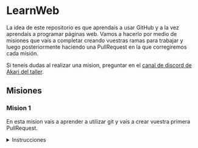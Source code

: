 # LearnWeb

La idea de este repositorio es que aprendaís a usar GitHub y a la vez aprendaís a programar páginas web. Vamos a hacerlo por medio de misiones que vaís a completar creando vuestras ramas para trabajar y luego posteriormente haciendo una PullRequest en la que corregiremos cada misión. 

Si teneís dudas al realizar una mision, preguntar en el [canal de discord de Akari del taller](https://discord.gg/KAexdz3 "canal de discord de Akari del taller").

## Misiones

### Mision 1

En esta mision vaís a aprender a utilizar git y vaís a crear vuestra primera PullRequest.

<details>
  <summary> Instrucciones</summary>

#### Simplificado en comandos

1. Instalar git desde [aquí](https://git-scm.com/ "aquí").
1. `git clone https://github.com/AkariWorksDev/WebLearn.git`
1. En la raíz, es decir, en la carpeta principal, crea una carpeta con el nombre de tu usuario de git. Dentro crea un archivo txt don algo escrito.
1. `git add .`
1. `git commit -m "Descripción corta de qué has hecho"`. 
1. `git push`

#### Explicación extensa

1. Instalar git desde [aquí](https://git-scm.com/ "aquí").
1. En [esta](https://git-scm.com/docs/git-clone "esta") página tienes información sobre el comando git clone.
1. Ahora deberías saber clonar este repositorio en tu pc. Adelante, clonalo. 
Usa `git clone https://github.com/AkariWorksDev/WebLearn.git´
1. Abrir con Visual Studio la carpeta en la que has clonado el repositorio. Si no tienes Visual Studio instálalo desde [aquí](https://code.visualstudio.com "aqui"). Es un editor de código.
1. En [esta](https://git-scm.com/docs/git-branch "esta") página tienes información sobre cómo crear una rama.
1. Ahora deberías saber crearte una rama. Es importante que crees una. Ponle como nombre **tu nombre** seguido de un **-** seguido de **mision1**. 
El nombre de la rama debería ser algo así: `Pedro-mision1` si tu nombre de gitHub es Pedro. 
El comando final debería ser algo como `git branch Pedro-mision1`
1. En la raíz, es decir, en la carpeta principal, crea una carpeta con el nombre de tu usuario de git.
1. Dentro de esa carpeta crea un archivo **.txt** con un mensaje.
1. En [esta](https://git-scm.com/docs/git-add "esta") página tienes información sobre cómo staggear archivos para commitearlos.
1. Ahora deberías saber **staggear** los archivos que crees, borres o modifiques en el repositiorio dentro de tu rama. Cuando haces cambios, si escribes el comando `git status` en la consola, te sale una lista en rojo de los archivos que NO has staggeado y has creado, alterado o borrado. Si introduces el comando `git add` **staggeas** todos los archivos que pongas a continuación, hazlo. 
Si pones `git add .` incluyendo el `.` al final, equivale a **staggear** todos los archivos modificados, hazlo.
1. En [esta](https://git-scm.com/docs/git-commit "esta") página tienes información sobre cómo **commitear** los archivos que has **staggeado**.
1. Ahora deberías saber crear un commit con tus cambios. 
Introduce el comando: `git commit -m "Descripción corta de qué has hecho"`. 
Con eso habrás hecho un commit. Este se queda guardado en tu local con el estado actual de tu rama. Si más tarde la liases podríamos volver a ese punto, genial. GitHub sirve para esto, para guardar versiones y evitar perder información.
1. En [esta](https://git-scm.com/docs/git-push "esta") página tienes información sobre cómo pushear.
1. Ahora sabes **pushear**. Tienes que pushear los cambios que has hecho en tu rama a **GitHub**. 
Introduce el comando `git push`.
1. Si has hecho todo bien hasta este punto, ahora tus cambios estarán en github. Solo queda crear una PullRequest desde la página web de GitHub. Lee [aquí](https://github.com/omegaup/omegaup/wiki/C%C3%B3mo-Hacer-un-Pull-Request#subir-tus-cambios-y-hacer-pull-request "aquí") si no sabes cómo.
1. Has completado la mision 1. Ahora pídele a alguien del equipo [Master](https://github.com/orgs/AkariWorksDev/teams/master "Master") de Akari que te lo corrija.
</details>